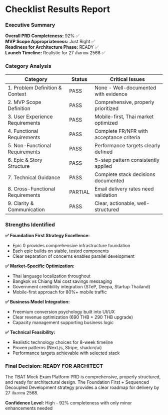 # Checklist Results Report

### **Executive Summary**

**Overall PRD Completeness:** 92% ✅  
**MVP Scope Appropriateness:** Just Right ✅  
**Readiness for Architecture Phase:** READY ✅  
**Launch Timeline:** Realistic for 27 กันยายน 2568 ✅

### **Category Analysis**

| Category                         | Status  | Critical Issues                           |
| -------------------------------- | ------- | ----------------------------------------- |
| 1. Problem Definition & Context  | PASS    | None - Well-documented with evidence     |
| 2. MVP Scope Definition          | PASS    | Comprehensive, properly prioritized       |
| 3. User Experience Requirements  | PASS    | Mobile-first, Thai market optimized      |
| 4. Functional Requirements       | PASS    | Complete FR/NFR with acceptance criteria |
| 5. Non-Functional Requirements   | PASS    | Performance targets clearly defined       |
| 6. Epic & Story Structure        | PASS    | 5-step pattern consistently applied      |
| 7. Technical Guidance            | PASS    | Complete stack decisions documented       |
| 8. Cross-Functional Requirements | PARTIAL | Email delivery rates need validation     |
| 9. Clarity & Communication       | PASS    | Clear, actionable, well-structured        |

### **Strengths Identified**

**✅ Foundation First Strategy Excellence:**
- Epic 0 provides comprehensive infrastructure foundation
- Each epic builds on stable, tested components
- Clear separation of concerns enables parallel development

**✅ Market-Specific Optimization:**
- Thai language localization throughout
- Bangkok vs Chiang Mai cost savings messaging
- Government credibility integration (STeP, Deepa, Startup Thailand)
- Mobile-first approach for 80%+ mobile traffic

**✅ Business Model Integration:**
- Freemium conversion psychology built into UI/UX
- Clear revenue optimization (690 THB + 290 THB upgrade)
- Capacity management supporting business logic

**✅ Technical Feasibility:**
- Realistic technology choices for 8-week timeline
- Proven patterns (Next.js, Stripe, shadcn/ui)
- Performance targets achievable with selected stack

### **Final Decision: READY FOR ARCHITECT**

The TBAT Mock Exam Platform PRD is comprehensive, properly structured, and ready for architectural design. The Foundation First + Sequenced Decoupled Development strategy provides a clear roadmap for delivery by 27 กันยายน 2568.

**Confidence Level:** High - 92% completeness with only minor enhancements needed
